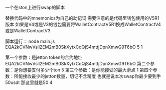一个在ston上进行swap的脚本

替换代码中的mnemonics为自己的助记词
需要注意的是代码里钱包使用的V5R1版本 如果是V4或是V3的钱包需要将WalletContractV5R1换成WalletContractV4或是WalletContractV3


脚本运行：
node main.js EQA2kCVNwVsil2EM2mB0SkXytxCqQjS4mttjDpnXmwG9T6bO 5 1

第一个参数：是jetton token的合约地址
EQA2kCVNwVsil2EM2mB0SkXytxCqQjS4mttjDpnXmwG9T6bO 
第二个参数：是你想要支付多少个ton
5 
第三个参数：是你能接受的最大滑点
1
第四个参数：所能接收最少的jetton数量，切记不含精度 也就是说本次swap你最少要到手50usdt 那这里就是50
4